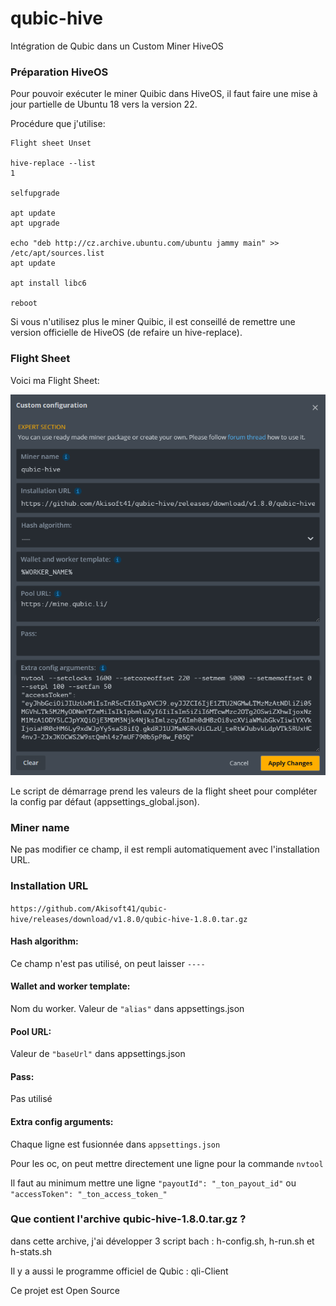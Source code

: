 # qubic-hive

Intégration de Qubic dans un Custom Miner HiveOS

### Préparation HiveOS

Pour pouvoir exécuter le miner Quibic dans HiveOS, il faut faire une mise à jour partielle de Ubuntu 18 vers la version 22.

Procédure que j'utilise:

```
Flight sheet Unset

hive-replace --list
1

selfupgrade

apt update
apt upgrade

echo "deb http://cz.archive.ubuntu.com/ubuntu jammy main" >> /etc/apt/sources.list
apt update

apt install libc6

reboot
```

Si vous n'utilisez plus le miner Quibic, il est conseillé de remettre une version officielle de HiveOS (de refaire un hive-replace).


### Flight Sheet

Voici ma Flight Sheet:

![Flight Sheet](/img/FlightSheet1.png)

Le script de démarrage prend les valeurs de la flight sheet pour compléter la config par défaut (appsettings_global.json).

### Miner name

Ne pas modifier ce champ, il est rempli automatiquement avec l'installation URL.

### Installation URL

`https://github.com/Akisoft41/qubic-hive/releases/download/v1.8.0/qubic-hive-1.8.0.tar.gz`

#### Hash algorithm:

Ce champ n'est pas utilisé, on peut laisser `----`

#### Wallet and worker template:

Nom du worker. Valeur de `"alias"` dans appsettings.json

#### Pool URL:

Valeur de `"baseUrl"` dans appsettings.json

#### Pass:

Pas utilisé

#### Extra config arguments:

Chaque ligne est fusionnée dans `appsettings.json`

Pour les oc, on peut mettre directement une ligne pour la commande `nvtool`

Il faut au minimum mettre une ligne `"payoutId": "_ton_payout_id"` ou `"accessToken": "_ton_access_token_"`



### Que contient l'archive qubic-hive-1.8.0.tar.gz ?

dans cette archive, j'ai développer 3 script bach : h-config.sh, h-run.sh et h-stats.sh

Il y a aussi le programme officiel de Qubic : qli-Client

Ce projet est Open Source